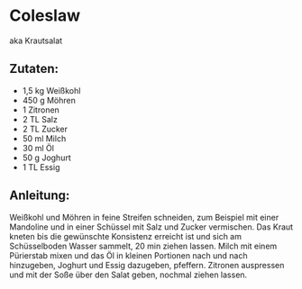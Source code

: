 Coleslaw
===
aka Krautsalat

Zutaten:
---
- 1,5 kg Weißkohl
- 450 g Möhren
- 1  Zitronen
- 2 TL Salz
- 2 TL Zucker
- 50 ml Milch
- 30 ml Öl
- 50 g Joghurt
- 1 TL Essig

Anleitung:
---
Weißkohl und Möhren in feine Streifen schneiden, zum Beispiel mit einer Mandoline und in einer Schüssel mit Salz und Zucker vermischen.
Das Kraut kneten bis die gewünschte Konsistenz erreicht ist und sich am Schüsselboden Wasser sammelt, 20 min ziehen lassen.
Milch mit einem Pürierstab mixen und das Öl in kleinen Portionen nach und nach hinzugeben, Joghurt und Essig dazugeben, pfeffern.
Zitronen auspressen und mit der Soße über den Salat geben, nochmal ziehen lassen.